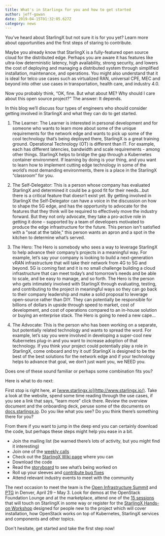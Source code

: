 ```yaml
---
title: What's in Starlingx for you and how to get started
author: jeff-gowan
date: 2019-04-15T01:32:05.627Z
category: news
---
```

You’ve heard about StarlingX but not sure it is for you yet? Learn more about opportunities and the first steps of staring to contribute. <!-- more -->

Maybe you already know that StarlingX is a fully-featured open source cloud for the distributed edge. Perhaps you are aware it has features like ultra-low deterministic latency, high availability, strong security, and lowers the cost of deploying and managing a distributed system through simplified installation, maintenance, and operations. You might also understand that it is ideal for telco use cases such as virtualized RAN, universal CPE, MEC and beyond into other use cases in transportation, health care, and industry 4.0.

Now you probably think, “OK, fine. But what about ME? Why should I care about this open source project?” The answer: It depends.

In this blog we’ll discuss four types of engineers who should consider getting involved in StarlingX and what they can do to get started.

1. The Learner: The Learner is interested in personal development and for someone who wants to learn more about some of the unique requirements for the network edge and wants to pick up some of the cool technology that’s being deployed there, StarlingX is a great training ground. Operational Technology (OT) is different than IT. For example, each has different latencies, bandwidth and scale requirements - among other things. StarlingX helps to bridge the gap through a Kubernetes container environment. If learning by doing is your thing, and you want to learn how to implement cutting edge technology in some of the world’s most demanding environments, there is a place in the StarlingX “classroom” for you.

2. The Self-Delegator: This is a person whose company has evaluated StarlingX and determined it could be a good fit for their needs…but there is a critical feature that doesn’t exist yet. By getting involved in StarlingX the Self-Delegator can have a voice in the discussion on how to shape the 5G edge, and has the opportunity to advocate for the features that they think will be required to effectively move the industry forward. But they not only advocate, they take a pro-active role in getting it done – supported by a team of developers motivated to produce the edge infrastructure for the future. This person isn't satisfied with a "seat at the table," this person wants an apron and a spot in the kitchen to determine what’s served.

3. The Hero: The Hero is somebody who sees a way to leverage StarlingX to help advance their company’s projects in a meaningful way. For example, let’s say your company is looking to build a next-generation vRAN infrastructure that will take their network from 4G to 5G and beyond. 5G is coming fast and it is no small challenge building a cloud infrastructure that can meet today’s and tomorrow’s needs and be able to scale, and be easy to manage, and so forth. The Hero is the person who gets intimately involved with StarlingX through evaluating, testing, and contributing to the project in meaningful ways so they can go back to their company leadership and make a solid proposal to leverage open-source rather than DIY. They can potentially be responsible for billions of dollars in upside through speed to market, cost of development, and cost of operations compared to an in-house solution or buying an enterprise stack. The Hero is going to need a new cape…

4. The Advocate: This is the person who has been working on a separate, but potentially related technology and wants to spread the word. For example, let’s say you were involved in developing a super-cool new Kubernetes plug-in and you want to increase adoption of that technology. If you think your project could potentially play a role in StarlingX, come onboard and try it out! StarlingX is designed to be the best of the best solutions for the network edge and if your technology helps to advance that goal, we don’t just want you, we NEED you.

Does one of these sound familiar or perhaps some combination fits you?

Here is what to do next:

First stop is right here, at [www.starlingx.io](http://www.starlingx.io/). Take a look at the website, spend some time reading through the use cases, if you see a link that says, “learn more” click there. Review the overview document and the onboarding deck, peruse some of the documents on [docs.starlingx.io](https://docs.starlingx.io/). Do you like what you see? Do you think there’s something there for you?

From there if you want to jump in the deep end you can certainly download the code, but perhaps these steps might help you ease in a bit.

- Join the mailing list (be warned there’s lots of activity, but you might find it interesting)
- Join one of the [weekly calls](https://wiki.openstack.org/wiki/Starlingx/Meetings)
- Check out the [StarlingX Wiki page](https://wiki.openstack.org/wiki/StarlingX#Welcome_to_the_StarlingX_Project) where you can
- Download the code
- Read the [storyboard](https://storyboard.openstack.org/#!/project_group/86) to see what’s being worked on
- Roll up your sleeves and [contribute bug fixes](https://bugs.launchpad.net/starlingx)
- Attend relevant industry events to meet with the community

The next occasion to meet the team is the [Open Infrastructure Summit](https://www.openstack.org/summit/denver-2019) and [PTG](https://www.openstack.org/ptg/) in Denver, April 29 – May 3. Look for demos at the OpenStack Foundation Lounge and at the marketplace, attend one of the [15 sessions](https://www.openstack.org/summit/denver-2019/summit-schedule/global-search?t=starlingx) that will touch on StarlingX in some way or register for the [StarlingX Hands-on Workshop](https://www.openstack.org/summit/denver-2019/summit-schedule/events/23630/starlingx-hands-on-workshop) designed for people new to the project which will cover installation, how OpenStack works on top of Kubernetes, StarlingX services and components and other topics.

Don't hesitate, get started and take the first step now!
